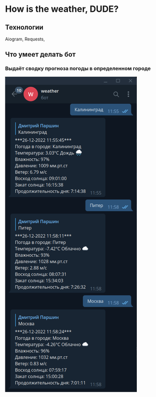 # How is the weather, DUDE?

## Технологии

Aiogram, Requests, 

## Что умеет делать бот

### Выдаёт сводку прогноза погоды в определенном городе

![Image alt](https://github.com/DmitriiParshin/howIsTheWeather/raw/master/image/image.png)
